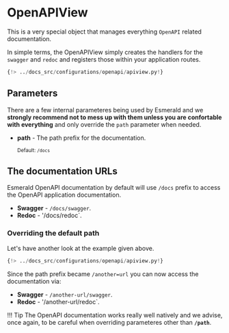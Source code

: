 # OpenAPIView

This is a very special object that manages everything `OpenAPI` related documentation.

In simple terms, the OpenAPIView simply creates the handlers for the `swagger` and `redoc` and registers those
within your application routes.

```python title='myapp/openapi/views.py'
{!> ../docs_src/configurations/openapi/apiview.py!}
```

## Parameters

There are a few internal parameteres being used by Esmerald and we **strongly recommend not to mess up with them
unless you are confortable with everything** and only override the `path` parameter when needed.

* **path** - The path prefix for the documentation.

    <sup>Default: `/docs`</sup>

## The documentation URLs

Esmerald OpenAPI documentation by default will use `/docs` prefix to access the OpenAPI application documentation.

* **Swagger** - `/docs/swagger`.
* **Redoc** - '/docs/redoc`.

### Overriding the default path

Let's have another look at the example given above.

```python title='myapp/openapi/views.py'
{!> ../docs_src/configurations/openapi/apiview.py!}
```

Since the path prefix became `/another=url` you can now access the documentation via:

* **Swagger** - `/another-url/swagger`.
* **Redoc** - '/another-url/redoc`.

!!! Tip
    The OpenAPI documentation works really well natively and we advise, once again, to be careful when overriding
    parameteres other than **`/path`**.

